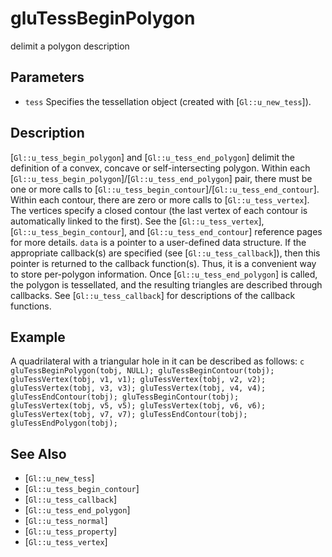 # gluTessBeginPolygon
delimit a polygon description

## Parameters
- `tess`
  Specifies the tessellation object (created with [`Gl::u_new_tess`]).

## Description
[`Gl::u_tess_begin_polygon`] and [`Gl::u_tess_end_polygon`] delimit
  the definition of a convex, concave or self-intersecting polygon.
  Within each [`Gl::u_tess_begin_polygon`]/[`Gl::u_tess_end_polygon`]
  pair, there must be one or more calls to
  [`Gl::u_tess_begin_contour`]/[`Gl::u_tess_end_contour`]. Within each
  contour, there are zero or more calls to [`Gl::u_tess_vertex`]. The
  vertices specify a closed contour (the last vertex of each contour is
  automatically linked to the first). See the [`Gl::u_tess_vertex`],
  [`Gl::u_tess_begin_contour`], and [`Gl::u_tess_end_contour`] reference
  pages for more details.
`data` is a pointer to a user-defined data structure. If the
  appropriate callback(s) are specified (see [`Gl::u_tess_callback`]),
  then this pointer is returned to the callback function(s). Thus, it is
  a convenient way to store per-polygon information.
Once [`Gl::u_tess_end_polygon`] is called, the polygon is tessellated,
  and the resulting triangles are described through callbacks. See
  [`Gl::u_tess_callback`] for descriptions of the callback functions.

## Example
A quadrilateral with a triangular hole in it can be described as
  follows: ```c gluTessBeginPolygon(tobj, NULL);
  gluTessBeginContour(tobj); gluTessVertex(tobj, v1, v1);
  gluTessVertex(tobj, v2, v2); gluTessVertex(tobj, v3, v3);
  gluTessVertex(tobj, v4, v4); gluTessEndContour(tobj);
  gluTessBeginContour(tobj); gluTessVertex(tobj, v5, v5);
  gluTessVertex(tobj, v6, v6); gluTessVertex(tobj, v7, v7);
  gluTessEndContour(tobj); gluTessEndPolygon(tobj); ```


## See Also
- [`Gl::u_new_tess`]
- [`Gl::u_tess_begin_contour`]
- [`Gl::u_tess_callback`]
- [`Gl::u_tess_end_polygon`]
- [`Gl::u_tess_normal`]
- [`Gl::u_tess_property`]
- [`Gl::u_tess_vertex`]
